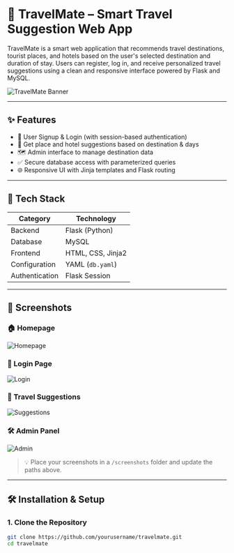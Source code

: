 # 🧭 TravelMate – Smart Travel Suggestion Web App

TravelMate is a smart web application that recommends travel destinations, tourist places, and hotels based on the user's selected destination and duration of stay. Users can register, log in, and receive personalized travel suggestions using a clean and responsive interface powered by Flask and MySQL.

![TravelMate Banner](assets/banner.png) <!-- Optional: Add your banner image path -->

---

## ✨ Features

- 🔐 User Signup & Login (with session-based authentication)
- 📍 Get place and hotel suggestions based on destination & days
- 🗺️ Admin interface to manage destination data
- ✅ Secure database access with parameterized queries
- 🌐 Responsive UI with Jinja templates and Flask routing

---

## 🚀 Tech Stack

| Category       | Technology            |
|----------------|------------------------|
| Backend        | Flask (Python)         |
| Database       | MySQL                  |
| Frontend       | HTML, CSS, Jinja2      |
| Configuration  | YAML (`db.yaml`)       |
| Authentication | Flask Session          |

---

## 📸 Screenshots

### 🏠 Homepage
![Homepage](screenshots/homepage.png)

### 🔐 Login Page
![Login](screenshots/login.png)

### 🧳 Travel Suggestions
![Suggestions](screenshots/suggestions.png)

### 🛠️ Admin Panel
![Admin](screenshots/admin.png)

> 💡 Place your screenshots in a `/screenshots` folder and update the paths above.

---

## 🛠️ Installation & Setup

### 1. Clone the Repository
```bash
git clone https://github.com/yourusername/travelmate.git
cd travelmate
